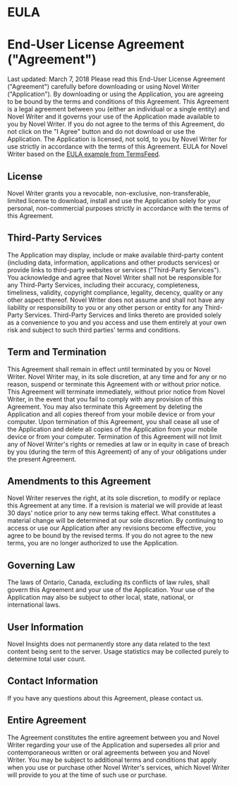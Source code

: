 # EULA

# End-User License Agreement ("Agreement")

Last updated: March 7, 2018
Please read this End-User License Agreement ("Agreement") carefully before downloading or using Novel Writer ("Application").
By downloading or using the Application, you are agreeing to be bound by the terms and conditions of this Agreement.
This Agreement is a legal agreement between you (either an individual or a single entity) and Novel Writer and it governs your use of the Application made available to you by Novel Writer.
If you do not agree to the terms of this Agreement, do not click on the "I Agree" button and do not download or use the Application.
The Application is licensed, not sold, to you by Novel Writer for use strictly in accordance with the terms of this Agreement. EULA for Novel Writer based on the [EULA example from TermsFeed](https://termsfeed.com/blog/sample-eula-template/).

## License

Novel Writer grants you a revocable, non-exclusive, non-transferable, limited license to download, install and use the Application solely for your personal, non-commercial purposes strictly in accordance with the terms of this Agreement.

## Third-Party Services

The Application may display, include or make available third-party content (including data, information, applications and other products services) or provide links to third-party websites or services ("Third-Party Services").
You acknowledge and agree that Novel Writer shall not be responsible for any Third-Party Services, including their accuracy, completeness, timeliness, validity, copyright compliance, legality, decency, quality or any other aspect thereof. Novel Writer does not assume and shall not have any liability or responsibility to you or any other person or entity for any Third-Party Services.
Third-Party Services and links thereto are provided solely as a convenience to you and you access and use them entirely at your own risk and subject to such third parties' terms and conditions.

## Term and Termination

This Agreement shall remain in effect until terminated by you or Novel Writer.
Novel Writer may, in its sole discretion, at any time and for any or no reason, suspend or terminate this Agreement with or without prior notice.
This Agreement will terminate immediately, without prior notice from Novel Writer, in the event that you fail to comply with any provision of this Agreement. You may also terminate this Agreement by deleting the Application and all copies thereof from your mobile device or from your computer.
Upon termination of this Agreement, you shall cease all use of the Application and delete all copies of the Application from your mobile device or from your computer.
Termination of this Agreement will not limit any of Novel Writer's rights or remedies at law or in equity in case of breach by you (during the term of this Agreement) of any of your obligations under the present Agreement.

## Amendments to this Agreement

Novel Writer reserves the right, at its sole discretion, to modify or replace this Agreement at any time. If a revision is material we will provide at least 30 days' notice prior to any new terms taking effect. What constitutes a material change will be determined at our sole discretion.
By continuing to access or use our Application after any revisions become effective, you agree to be bound by the revised terms. If you do not agree to the new terms, you are no longer authorized to use the Application.

## Governing Law

The laws of Ontario, Canada, excluding its conflicts of law rules, shall govern this Agreement and your use of the Application. Your use of the Application may also be subject to other local, state, national, or international laws.

## User Information

Novel Insights does not permanently store any data related to the text content being sent to the server. Usage statistics may be collected purely to determine total user count.

## Contact Information

If you have any questions about this Agreement, please contact us.

## Entire Agreement

The Agreement constitutes the entire agreement between you and Novel Writer regarding your use of the Application and supersedes all prior and contemporaneous written or oral agreements between you and Novel Writer.
You may be subject to additional terms and conditions that apply when you use or purchase other Novel Writer's services, which Novel Writer will provide to you at the time of such use or purchase.

